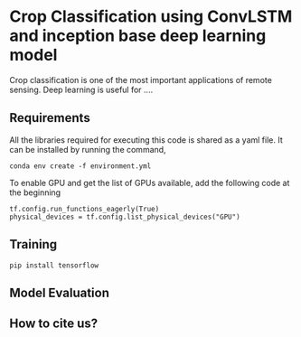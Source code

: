 # Crop Classification using ConvLSTM and inception base deep learning model
Crop classification is one of the most important applications of remote sensing. Deep learning is useful for ....

## Requirements

All the libraries required for executing this code is shared as a yaml file. It can be installed by running the command,
```
conda env create -f environment.yml
```
To enable GPU and get the list of GPUs available, add the following code at the beginning
```
tf.config.run_functions_eagerly(True)
physical_devices = tf.config.list_physical_devices("GPU")
```

## Training

```
pip install tensorflow
```

## Model Evaluation

## How to cite us?
